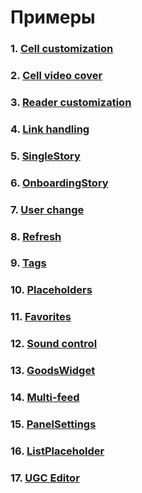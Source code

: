 # Примеры

### 1. [Cell customization](CustomCell.md)
### 2. [Cell video cover](VideoCover.md)
### 3. [Reader customization](Reader.md)
### 4. [Link handling](Links.md)
### 5. [SingleStory](SingleStory.md)
### 6. [OnboardingStory](OnboardingStory.md)
### 7. [User change](UserChange.md)
### 8. [Refresh](Refresh.md)
### 9. [Tags](Tags.md)
### 10. [Placeholders](Placeholders.md)
### 11. [Favorites](Favorites.md)
### 12. [Sound control](Sound.md)
### 13. [GoodsWidget](GoodsWidget.md)
### 14. [Multi-feed](Multifeed.md)
### 15. [PanelSettings](PanelSettings.md)
### 16. [ListPlaceholder](ListPlaceholder.md)
### 17. [UGC Editor](UGCEditor.md)
